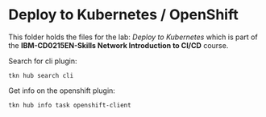 # Deploy to Kubernetes / OpenShift

This folder holds the files for the lab: _Deploy to Kubernetes_ which is part of the **IBM-CD0215EN-Skills Network Introduction to CI/CD** course.

Search for cli plugin:

```shell
tkn hub search cli
```

Get info on the openshift plugin:

```shell
tkn hub info task openshift-client
```